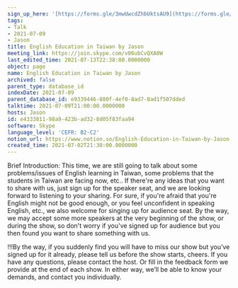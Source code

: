 ```yaml
---
sign_up_here: '[https://forms.gle/3mwUwcdZhbUktsAU9](https://forms.gle/3mwUwcdZhbUktsAU9)'
tags:
- Talk
- 2021-07-09
- Jason
title: English Education in Taiwan by Jason
meeting_link: https://join.skype.com/v06ubCvQXA0W
last_edited_time: 2021-07-13T22:38:00.0000000
object: page
name: English Education in Taiwan by Jason
archived: false
parent_type: database_id
indexDate: 2021-07-09
parent_database_id: e9339446-880f-4ef0-8ad7-8ad1f507dded
talktime: 2021-07-09T21:00:00.0000000
hosts: Jason
id: e4333811-98a9-423b-ad32-8d05f83faa94
software: Skype
language_level: 'CEFR: B2-C2'
notion_url: https://www.notion.so/English-Education-in-Taiwan-by-Jason-e433381198a9423bad328d05f83faa94
created_time: 2021-07-02T21:30:00.0000000
---
```





Brief Introduction: This time, we are still going to talk about some problems/issues of English learning in Taiwan, some problems that the students in Taiwan are facing now, etc.. If there're any ideas that you want to share with us, just sign up for the speaker seat, and we are looking forward to listening to your sharing. 
For sure, if you're afraid that you're English might not be good enough, or you feel unconfident in speaking English, etc., we also welcome for singing up for audience seat. By the way, we may accept some more speakers at the very beginning of the show, or during the show, so don't worry if you've signed up for audience but you then found you want to share something with us.

!!!By the way, if you suddenly find you will have to miss our show but you’ve signed up for it already, please tell us before the show starts, cheers.
If you have any questions, please contact the host. Or fill in the feedback form we provide at the end of each show. In either way, we’ll be able to know your demands, and contact you individually.

